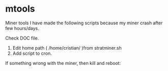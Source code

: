 # mtools
Miner tools
I have made the following scripts because my miner crash after few hours/days.

Check DOC file.

1. Edit home path ( /home/cristian/ )from stratminer.sh 
2. Add script to cron.

If something wrong with the miner, then kill and reboot:


